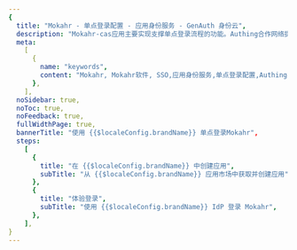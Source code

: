 ```yaml
---
{
  title: "Mokahr - 单点登录配置 - 应用身份服务 - GenAuth 身份云",
  description: "Mokahr-cas应用主要实现支撑单点登录流程的功能。Authing合作网络提供Mokahr，单点登录，SSO，实现应用的快捷登录、免密登录，提升员工办公体验、增强用户体验，增强企业数字化服务水平。",
  meta:
    [
      {
        name: "keywords",
        content: "Mokahr, Mokahr软件, SSO,应用身份服务,单点登录配置,Authing身份云",
      },
    ],
  noSidebar: true,
  noToc: true,
  noFeedback: true,
  fullWidthPage: true,
  bannerTitle: "使用 {{$localeConfig.brandName}} 单点登录Mokahr",
  steps:
    [
      {
        title: "在 {{$localeConfig.brandName}} 中创建应用",
        subTitle: "从 {{$localeConfig.brandName}} 应用市场中获取并创建应用",
      },
      {
        title: "体验登录",
        subTitle: "使用 {{$localeConfig.brandName}} IdP 登录 Mokahr",
      },
    ],
}
---
```


<IntegrationDetail/>

